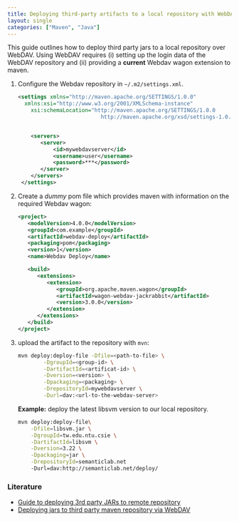 ```yaml
--- 
title: Deploying third-party artifacts to a local repository with WebDAV
layout: single
categories: ["Maven", "Java"]
--- 
```


This guide outlines how to deploy third party jars to a local repository over WebDAV. Using WebDAV requires 
(i) setting up the login data of the WebDAV repository and
(ii) providing a **current** Webdav wagon extension to maven.

1. Configure the Webdav repository in `~/.m2/settings.xml`.
   ```xml
   <settings xmlns="http://maven.apache.org/SETTINGS/1.0.0"
     xmlns:xsi="http://www.w3.org/2001/XMLSchema-instance"
       xsi:schemaLocation="http://maven.apache.org/SETTINGS/1.0.0
                             http://maven.apache.org/xsd/settings-1.0.0.xsd">
   
   
       <servers>
          <server>
              <id>mywebdavserver</id>
              <username>user</username>
              <password>***</password>
          </server>
       </servers>
    </settings>
    ```

2. Create a *dummy* pom file which provides maven with information on the required Webdav wagon:
   ```xml
   <project>
      <modelVersion>4.0.0</modelVersion>
      <groupId>com.example</groupId>
      <artifactId>webdav-deploy</artifactId>
      <packaging>pom</packaging>
      <version>1</version>
      <name>Webdav Deploy</name>
   
      <build>
         <extensions>
            <extension>
               <groupId>org.apache.maven.wagon</groupId>
               <artifactId>wagon-webdav-jackrabbit</artifactId>
               <version>3.0.0</version>
            </extension>
         </extensions>
      </build>
   </project>
   ```

3. upload the artifact to the repository with `mvn`:
   ```bash
   mvn deploy:deploy-file -Dfile=<path-to-file> \
           -DgroupId=<group-id> \
           -DartifactId=<artificat-id> \
           -Dversion=<version> \
           -Dpackaging=<packaging> \
           -DrepositoryId=mywebdavserver \
           -Durl=dav:<url-to-the-webdav-server>
   ```

   **Example:** deploy the latest libsvm version to our local repository.

   ```bash
   mvn deploy:deploy-file\
       -Dfile=libsvm.jar \
       -DgroupId=tw.edu.ntu.csie \
       -DartifactId=libsvm \
       -Dversion=3.22 \
       -Dpackaging=jar \
       -DrepositoryId=semanticlab.net 
       -Durl=dav:http://semanticlab.net/deploy/
   ```
   

### Literature

* [Guide to deploying 3rd party JARs to remote repository](https://maven.apache.org/guides/mini/guide-3rd-party-jars-remote.html)
* [Deploying jars to third party maven repository via WebDAV](https://www.chrissearle.org/2008/02/10/Deploying_jars_to_third_party_maven_repository_via_WebDAV/)

